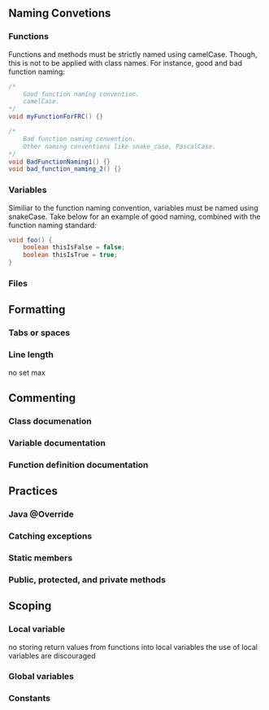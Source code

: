## Naming Convetions
### Functions
Functions and methods must be strictly named using camelCase. Though, this is not to be
applied with class names. 
For instance, good and bad function naming:

```java
/*
    Good function naming convention.
    camelCase.
*/
void myFunctionForFRC() {}

/*
    Bad function naming convention.
    Other naming conventions like snake_case, PascalCase. 
*/
void BadFunctionNaming1() {}
void bad_function_naming_2() {}
```

### Variables
Similiar to the function naming convention, variables must be named using
snakeCase.
Take below for an example of good naming, combined with the function naming standard:
```java
void foo() {
    boolean thisIsFalse = false;
    boolean thisIsTrue = true;
}
```

### Files

## Formatting
### Tabs or spaces
### Line length
no set max 

## Commenting
### Class documenation 

### Variable documentation

### Function definition documentation

## Practices
### Java @Override

### Catching exceptions

### Static members

### Public, protected, and private methods

## Scoping
### Local variable 
no storing return values from functions into local variables
the use of local variables are discouraged

### Global variables

### Constants
